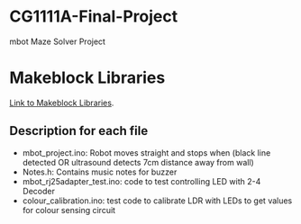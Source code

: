 # CG1111A-Final-Project
mbot Maze Solver Project

# Makeblock Libraries
[Link to Makeblock Libraries](https://github.com/Makeblock-official/Makeblock-Libraries/tree/master).

## Description for each file
+ mbot_project.ino: Robot moves straight and stops when (black line detected OR ultrasound detects 7cm distance away from wall)
+ Notes.h: Contains music notes for buzzer
+ mbot_rj25adapter_test.ino: code to test controlling LED with 2-4 Decoder
+ colour_calibration.ino: test code to calibrate LDR with LEDs to get values for colour sensing circuit
